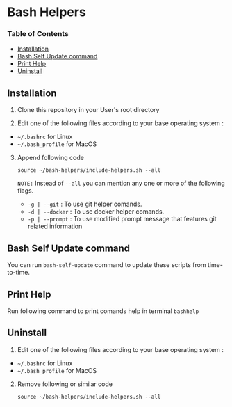 # Bash Helpers

### Table of Contents
- [Installation](#installation)
- [Bash Self Update command](#bash-self-update-command)
- [Print Help](#print-help)
- [Uninstall](#uninstall)


## Installation
1. Clone this repository in your User's root directory

2. Edit one of the following files according to your base operating system :
- `~/.bashrc` for Linux
- `~/.bash_profile` for MacOS

3. Append following code

	`source ~/bash-helpers/include-helpers.sh --all`

	`NOTE:` Instead of `--all` you can mention any one or more of the following flags.

	- `-g | --git` : To use git helper comands. 
	- `-d | --docker` : To use docker helper comands. 
	- `-p | --prompt` : To use modified prompt message that features git related information


## Bash Self Update command
You can run `bash-self-update` command to update these scripts from time-to-time.


## Print Help
Run following command to print comands help in terminal
	`bashhelp`


## Uninstall
1. Edit one of the following files according to your base operating system :
- `~/.bashrc` for Linux
- `~/.bash_profile` for MacOS

2. Remove following or similar code

	`source ~/bash-helpers/include-helpers.sh --all`
